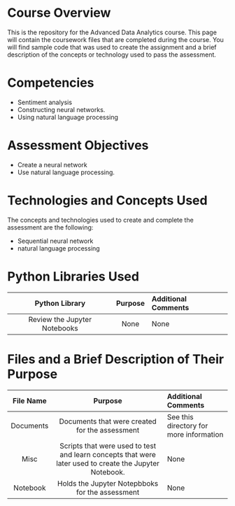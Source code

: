 # Course Overview

This is the repository for the Advanced Data Analytics course. This page will contain the coursework files that are completed during the course.  You will find sample code that was used to create the assignment and a brief description of the concepts or technology used to pass the assessment. 

# Competencies
- Sentiment analysis
- Constructing neural networks.
- Using natural language processing

# Assessment Objectives
- Create a neural network
- Use natural language processing.

# Technologies and Concepts Used
The concepts and technologies used to create and complete the assessment are the following:
- Sequential neural network
- natural language processing


# Python Libraries Used
|**Python Library**|**Purpose**|**Additional Comments**|
|:-----:|:-----:|:-----|
|Review the Jupyter Notebooks| None | None |


# Files and a Brief Description of Their Purpose

|**File Name**|**Purpose**|**Additional Comments**|
|:-----:|:-----:|:-----|
| Documents | Documents that were created for the assessment |  See this directory for more information|
|Misc| Scripts that were used to test and learn concepts that were later used to create the Jupyter Notebook.| None |
|Notebook | Holds the Jupyter Notepbboks for the assessment| None|
